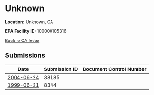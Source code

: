 # Unknown

**Location:** Unknown, CA

**EPA Facility ID:** 100000105316

[Back to CA Index](../../index.md)

## Submissions

| Date | Submission ID | Document Control Number |
|------|--------------|-------------------------|
| [2004-06-24](submissions/38185.md) | 38185 |  |
| [1999-06-21](submissions/8344.md) | 8344 |  |

